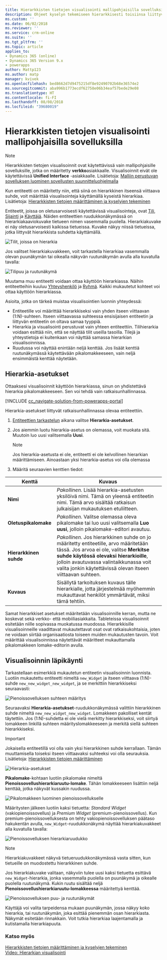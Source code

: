 ```yaml
---
title: Hierarkkisten tietojen visualisointi mallipohjaisilla sovelluksilla | MicrosoftDocs
description: Ohjeet kyselyn tekemiseen hierarkkisesti toisiinsa liittyvistä tiedoista ja niiden visualisoimiseen
ms.custom: ''
ms.date: 06/02/2018
ms.reviewer: ''
ms.service: crm-online
ms.suite: ''
ms.tgt_pltfrm: ''
ms.topic: article
applies_to:
- Dynamics 365 (online)
- Dynamics 365 Version 9.x
- powerapps
author: Mattp123
ms.author: matp
manager: kvivek
ms.openlocfilehash: bed8662d7d9475215df8e92490702b68e36574e2
ms.sourcegitcommit: aba996b1773ecdf62758e06b34eaf57bede29e08
ms.translationtype: HT
ms.contentlocale: fi-FI
ms.lasthandoff: 08/08/2018
ms.locfileid: "39680019"
---
```

# <a name="visualize-hierarchical-data-with-model-driven-apps"></a>Hierarkkisten tietojen visualisointi mallipohjaisilla sovelluksilla

> [!NOTE]
> Hierarkkisten tietojen visualisoinnit ovat käytettävissä vain mallipohjaisille sovelluksille, jotka on määritetty **verkko**asiakkaalle. Visualisoinnit eivät ole käytettävissä **Unified Interface** -asiakkaalle. Lisätietoja: [Malliin perustuvan sovelluksen luominen sovellusten suunnitteluohjelmalla](../model-driven-apps/create-edit-app.md)

Kun entiteetti on määritetty niin, että siinä on hierarkkinen itseensä viittaava suhde, voit määrittää visualisointeja käyttämällä kyseistä hierarkiaa. Lisätietoja: [Hierarkkisten tietojen määrittäminen ja kyselyjen tekeminen](../common-data-service/define-query-hierarchical-data.md)

Entiteetit, joissa on oletusarvoisesti käytettävissä visualisointeja, ovat [Tili](/powerapps/developer/common-data-service/reference/entities/account), [Sijainti](/powerapps/developer/common-data-service/reference/entities/position) ja [Käyttäjä](/powerapps/developer/common-data-service/reference/entities/systemuser). Näiden entiteettien ruudukkonäkymässä on hierarkiakaaviokuvake tietueen nimen vasemmalla puolella. Hierarkiakuvake ei näy oletusarvoisesti kaikissa tietueissa. Kuvake näkyy niissä tietueissa, jotka liittyvät hierarkkista suhdetta käyttämällä.  
  
 ![Tilit, joissa on hierarkia](media/account-list-with-hierarchy.png)  
  
 Jos valitset hierarkiakuvakkeen, voit tarkastella hierarkiaa vasemmalla olevan puunäkymän tai oikealla näkyvän ruutunäkymän avulla alla kuvatulla tavalla:  
  
 ![Tilipuu ja ruutunäkymä](media/hierachy-security-accounts-tile-view.png)  
  
 Muutama muu entiteetti voidaan ottaa käyttöön hierarkiassa. Näihin entiteetteihin kuuluu [Yhteyshenkilö](/powerapps/developer/common-data-service/reference/entities/contact) ja [Ryhmä](/powerapps/developer/common-data-service/reference/entities/team). Kaikki mukautetut kohteet voi ottaa käyttöön hierarkiassa.  
  
Asioita, jotka on tärkeä muistaa visualisointien luonnin yhteydessä:  
  
- Entiteetille voi määrittää hierarkkiseksi vain yhden itseen viittaavan (1:N)-suhteen. Itseen viittaavassa suhteessa ensisijaisen entiteetin ja liittyvän entiteetin on oltava samaa tyyppiä.  
- Hierarkia ja visualisointi perustuvat vain yhteen entiteettiin. Tilihierarkia voidaan esittää niin, että se näyttää tilit useilla tasoilla. Tilejä ja yhteystietoja ei kuitenkaan voi näyttää samassa hierarkian visualisoinnissa. 
- Ruudussa voi näyttää enintään neljä kenttää. Jos lisäät kenttiä ruutunäkymässä käytettävään pikalomakkeeseen, vain neljä ensimmäistä kenttää näytetään. 

## <a name="hierarchy-settings"></a>Hierarkia-asetukset

Ottaaksesi visualisoinnit käyttöön hierarkiassa, sinun on yhdistettävä hierarkia pikalomakkeeseen. Sen voi tehdä vain ratkaisunhallinnassa.

[!INCLUDE [cc_navigate-solution-from-powerapps-portal](../../includes/cc_navigate-solution-from-powerapps-portal.md)]

Hierarkia-asetukset liittyvät ratkaisunhallinnassa olevaa entiteettiin. 

1. [Entiteettien tarkastelun](../common-data-service/create-edit-entities-solution-explorer.md#view-entities) aikana valitse **Hierarkia-asetukset**.
2. Jos aiemmin luotu hierarkia-asetus on olemassa, voit muokata sitä. Muutoin luo uusi valitsemalla **Uusi**.
    
    > [!NOTE]
    > Jos hierarkia-asetusta ei ole, entiteetti ei ole kelvollinen hierarkian määrittämiseen.
    >Ainoastaan yksi hierarkia-asetus voi olla olemassa 

1. Määritä seuraavien kenttien tiedot:

|Kenttä|Kuvaus|
|--|--|
|**Nimi**|*Pakollinen.* Lisää hierarkia-asetusten yksilöivä nimi. Tämä on yleensä entiteetin nimi. Tämä arvo sisältää ratkaisun julkaisijan mukautuksen etuliitteen.|
|**Oletuspikalomake**|*Pakollinen.* Valitse olemassa oleva pikalomake tai luo uusi valitsemalla **Luo uusi**, jolloin pikalomake-editori avautuu.|
|**Hierarkkinen suhde**|*Pakollinen.* Jos hierarkkinen suhde on jo määritetty entiteetille, arvo määritetään tässä. Jos arvoa ei ole, valitse **Merkitse suhde käytössä olevaksi hierarkioille**, jolloin avautuvassa valintaikkunassa voit valita jonkin käytettävissä olevan itseen viittaavan suhteen.|
|**Kuvaus**|Sisällytä tarkoituksen kuvaus tälle hierarkialle, jotta järjestelmää myöhemmin mukauttavat henkilöt ymmärtävät, miksi tämä tehtiin.|
    

Samat hierarkkiset asetukset määritetään visualisoinnille kerran, mutta ne koskevat sekä verkko- että mobiiliasiakkaita. Tableteissa visualisoinnit esitetään niille sopivassa muokatussa muodossa. Hierarkkisille visualisoinneille vaadittavat mukautettavat osat ovat ratkaisukohtaisia, joten ne voidaan siirtää organisaatiosta toiseen muiden mukautusten tavoin. Voit määrittää visualisoinnissa näytettävät määritteet mukauttamalla pikalomakkeen lomake-editorin avulla.
  
## <a name="visualization-walk-through"></a>Visualisoinnin läpikäynti

Tarkastellaan esimerkkiä mukautetun entiteetin visualisoinnin luonnista. Luotiin mukautettu entiteetti nimeltä `new_Widget` ja itseen viittaava (1:N)-suhde `new_new_widget_new_widget`, ja se merkittiin hierarkkiseksi seuraavasti:  
  
![Pienoissovelluksen suhteen määritys](media/widget-relationship-definition.png)  
  
Seuraavaksi **Hierarkia-asetukset**-ruudukkonäkymässä valittiin hierarkkinen suhde nimeltä `new_new_widget_new_widget`. Lomakkeen pakolliset kentät täytettiin. Jos (1:N)-suhdetta ei ole vielä merkitty hierarkkiseksi, voit siirtyä lomakkeen linkillä suhteen määrityslomakkeeseen ja merkitä siellä suhteen hierarkkiseksi.  

> [!IMPORTANT]
> Jokaisella entiteetillä voi olla vain yksi hierarkkinen suhde kerrallaan. Tämän muuttamisella toiseksi itseen viittaavaksi suhteeksi voi olla seurauksia. Lisätietoja: [Hierarkkisten tietojen määrittäminen](../common-data-service/define-query-hierarchical-data.md#define-hierarchical-data)
  
![Hierarkia-asetukset](media/hierarchy-settings.png)  
  
**Pikalomake**-kohtaan luotiin pikalomake nimeltä **Pienoissovellushierarkiaruutu-lomake**. Tähän lomakkeeseen lisättiin neljä kenttää, jotka näkyvät kussakin ruudussa.  
  
![Pikalomakkeen luominen pienoissovellukselle](media/create-quickform.png)  
  
Määritysten jälkeen luotiin kaksi tietuetta: *Standard Widget* (vakiopienoissovellus) ja *Premium Widget* (premium-pienoissovellus). Kun premium-pienoissovelluksesta on tehty vakiopienoissovelluksen päätaso hakukentän avulla, `new_Widget`-ruudukkonäkymä näyttää hierarkiakuvakkeet alla kuvatulla tavalla:  
  
![Pienoissovelluksen hierarkiaruudukko](media/widget-hierarchy-grid.png)  
  
> [!NOTE]
>  Hierarkiakuvakkeet näkyvä tietueruudukkonäkymässä vasta sitten, kun tietueille on muodostettu hierarkkinen suhde.  
  
Jos hierarkiakuvake valitaan, näkyviin tulee uusi kaksi tietuetta esittävä `new_Widget`-hierarkia, jonka vasemmalla puolella on puunäkymä ja oikealle puolella ruutunäkymä. Kukin ruutu sisältää neljä **Pienoissovellushierarkiaruutu-lomakkeessa** määritettyä kenttää.  
  
![Pienoissovelluksen puu- ja ruutunäkymät](media/widget-tree-tiles.png)  

Käyttäjä voi valita tarpeidensa mukaan puunäkymän, jossa näkyy koko hierarkia, tai ruutunäkymän, joka esittää pienemmän osan hierarkiasta. Näkymät esitetään rinnakkain. Voit tutkia hierarkiaa laajentamalla ja kutistamalla hierarkiapuuta. 

### <a name="see-also"></a>Katso myös 

[Hierarkkisten tietojen määrittäminen ja kyselyjen tekeminen](../common-data-service/define-query-hierarchical-data.md)<br />
[Video: Hierarkian visualisointi](http://www.youtube.com/watch?v=_dGBE6icLNw&index=9&list=PLC3591A8FE4ADBE07)